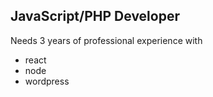 
## JavaScript/PHP Developer




Needs 3 years of professional experience with 

- react
- node
- wordpress
